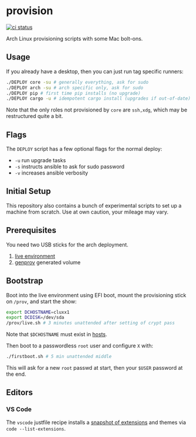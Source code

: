 # provision
[![ci status](https://github.com/clux/provision/actions/workflows/lint.yml/badge.svg)](https://github.com/clux/provision/actions/workflows/lint.yml)

Arch Linux provisioning scripts with some Mac bolt-ons.

## Usage
If you already have a desktop, then you can just run tag specific runners:

```sh
./DEPLOY core -su # generally everything, ask for sudo
./DEPLOY arch -su # arch specific only, ask for sudo
./DEPLOY pip # first time pip installs (no upgrade)
./DEPLOY cargo -u # idempotent cargo install (upgrades if out-of-date)
```
Note that the only roles not provisioned by `core` are `ssh,xdg`, which may be restructured quite a bit.

## Flags
The `DEPLOY` script has a few optional flags for the normal deploy:

- `-u` run upgrade tasks
- `-s` instructs ansible to ask for sudo password
- `-v` increases ansible verbosity

## Initial Setup
This repository also contains a bunch of experimental scripts to set up a machine from scratch. Use at own caution, your mileage may vary.

## Prerequisites
You need two USB sticks for the arch deployment.

1. [live environment](https://www.archlinux.org/download/)
2. [genprov](./genprov.sh) generated volume

## Bootstrap
Boot into the live environment using EFI boot, mount the provisioning stick on `/prov`, and start the show:

```sh
export DCHOSTNAME=cluxx1
export DCDISK=/dev/sda
/prov/live.sh # 3 minutes unattended after setting of crypt pass
```

Note that `$DCHOSTNAME` must exist in [hosts](./hosts).

Then boot to a passwordless `root` user and configure `X` with:

```sh
./firstboot.sh # 5 min unattended middle
```

This will ask for a new `root` passwd at start, then your `$USER` password at the end.

## Editors
### VS Code

The `vscode` justfile recipe installs a [snapshot of extensions](https://github.com/clux/provision/blob/ansible/vscode/extensions) and themes via `code --list-extensions`.
